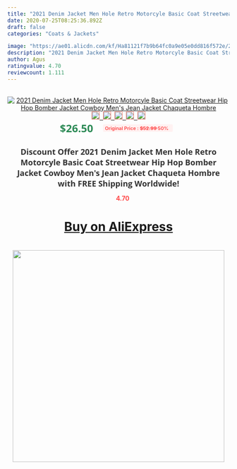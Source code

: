 ```yaml
---
title: "2021 Denim Jacket Men Hole Retro Motorcyle Basic Coat Streetwear Hip Hop Bomber Jacket Cowboy Men's Jean Jacket Chaqueta Hombre"
date: 2020-07-25T08:25:36.892Z
draft: false
categories: "Coats & Jackets"

image: "https://ae01.alicdn.com/kf/Ha81121f7b9b64fc0a9e05e0dd816f572e/2021-Denim-Jacket-Men-Hole-Retro-Motorcyle-Basic-Coat-Streetwear-Hip-Hop-Bomber-Jacket-Cowboy-Men.jpg"
description: "2021 Denim Jacket Men Hole Retro Motorcyle Basic Coat Streetwear Hip Hop Bomber Jacket Cowboy Men's Jean Jacket Chaqueta Hombre"
author: Agus
ratingvalue: 4.70
reviewcount: 1.111
---
```

<br>
<div style="text-align: center;">
<a href="https://s.click.aliexpress.com/e/_AWN8F3" target="_blank" rel="nofollow noopener noreferrer"><img alt="2021 Denim Jacket Men Hole Retro Motorcyle Basic Coat Streetwear Hip Hop Bomber Jacket Cowboy Men's Jean Jacket Chaqueta Hombre" class="magnifier-image" src="https://ae01.alicdn.com/kf/Ha81121f7b9b64fc0a9e05e0dd816f572e/2021-Denim-Jacket-Men-Hole-Retro-Motorcyle-Basic-Coat-Streetwear-Hip-Hop-Bomber-Jacket-Cowboy-Men.jpg_640x640.jpg">
<br>
<img style="border:1px solid salmon" src="https://ae01.alicdn.com/kf/Ha81121f7b9b64fc0a9e05e0dd816f572e/2021-Denim-Jacket-Men-Hole-Retro-Motorcyle-Basic-Coat-Streetwear-Hip-Hop-Bomber-Jacket-Cowboy-Men.jpg_120x120.jpg">&nbsp;&nbsp;<img style="border:1px solid salmon" src="https://ae01.alicdn.com/kf/Hde639bd1c6dd4742a9a2a2439d653f1cP/2021-Denim-Jacket-Men-Hole-Retro-Motorcyle-Basic-Coat-Streetwear-Hip-Hop-Bomber-Jacket-Cowboy-Men.jpg_120x120.jpg">&nbsp;&nbsp;<img style="border:1px solid salmon" src="https://ae01.alicdn.com/kf/H6e33f209d52d44319fd382fd275b8f27Y/2021-Denim-Jacket-Men-Hole-Retro-Motorcyle-Basic-Coat-Streetwear-Hip-Hop-Bomber-Jacket-Cowboy-Men.jpg_120x120.jpg">&nbsp;&nbsp;<img style="border:1px solid salmon" src="https://ae01.alicdn.com/kf/H7614a5d74f964eb1957fd67ba513c6306/2021-Denim-Jacket-Men-Hole-Retro-Motorcyle-Basic-Coat-Streetwear-Hip-Hop-Bomber-Jacket-Cowboy-Men.jpg_120x120.jpg">&nbsp;&nbsp;<img style="border:1px solid salmon" src="https://ae01.alicdn.com/kf/H6769a3ca04064556913012c9bc863546n/2021-Denim-Jacket-Men-Hole-Retro-Motorcyle-Basic-Coat-Streetwear-Hip-Hop-Bomber-Jacket-Cowboy-Men.jpg_120x120.jpg"></a></div><br0>
<div style="text-align: center;"><span style="background-color: white; border: 0px; box-sizing: border-box; color: seagreen; display: inline-block; font-family: &quot;open sans&quot; , &quot;arial&quot; , &quot;helvetica&quot; , sans-serif , &quot;heiti&quot;; font-size: 24px; font-stretch: inherit; font-weight: 700; line-height: inherit; margin: 0px 10px 0px 0px; padding: 0px; vertical-align: middle;">$26.50 </span>
<span style="background: rgb(255 , 241 , 241); border-radius: 3px; border: 0px; box-sizing: border-box; color: #ff4747; display: inline-block; font-family: inherit; font-size: 12px; font-stretch: inherit; font-style: inherit; font-variant: inherit; font-weight: 600; line-height: inherit; margin: 0px; padding: 2px 5px; transform: scale(0.9); vertical-align: middle;">Original Price : <b style="text-decoration: line-through;">$52.99 </b> 50%&nbsp;&nbsp;</span></div>
<h1 style="color: #333333; display: inline-block; font-family: &quot;open sans&quot; , &quot;arial&quot; , &quot;helvetica&quot; , sans-serif , &quot;heiti&quot;; font-size: 18px; font-stretch: inherit; font-weight: 700; text-align: center;">Discount Offer 2021 Denim Jacket Men Hole Retro Motorcyle Basic Coat Streetwear Hip Hop Bomber Jacket Cowboy Men's Jean Jacket Chaqueta Hombre with FREE Shipping Worldwide!</h1>
<div style="color: #ff4747; text-align: center;">
<img src="https://4.bp.blogspot.com/-M0ZcTcb-5uY/XleCXlxnR4I/AAAAAAAAAEc/OrjgMkXV1oMQFaCRZj5HQwOCBcu3w1FegCPcBGAYYCw/s1600/star.png" style="height: 15px;">&nbsp;<b>4.70</b></div>
<div class="button_cont" align="center"><a class="buynow_a" href="https://s.click.aliexpress.com/e/_AWN8F3" target="_blank" rel="nofollow noopener noreferrer"><H1>Buy on AliExpress</H1></a></div><br>
<div class="separator" style="clear: both; text-align: center;">
<img src="https://lh3.googleusercontent.com/-pTy5HemUv9M/XlePHvY0dAI/AAAAAAAAAE4/0nX5iRUoIWY8eMW9Dpxeirr157OZliDIgCLcBGAsYHQ/s1600/badge.gif" width="480">
</div>
